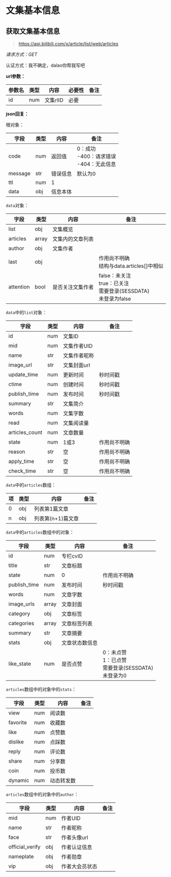 # 文集基本信息

## 获取文集基本信息

> https://api.bilibili.com/x/article/list/web/articles

*请求方式：GET*

认证方式：我不确定，dalao你帮我写吧

**url参数：**

| 参数名 | 类型 | 内容     | 必要性 | 备注 |
| ------ | ---- | -------- | ------ | ---- |
| id     | num  | 文集rlID | 必要   |      |

**json回复：**

根对象：

| 字段    | 类型 | 内容     | 备注                                            |
| ------- | ---- | -------- | ----------------------------------------------- |
| code    | num  | 返回值   | 0：成功<br />-400：请求错误<br />-404：无此信息 |
| message | str  | 错误信息 | 默认为0                                         |
| ttl     | num  | 1        |                                                 |
| data    | obj  | 信息本体 |                                                 |

`data`对象：

| 字段      | 类型  | 内容             | 备注                                                                        |
| --------- | ----- | ---------------- | --------------------------------------------------------------------------- |
| list      | obj   | 文集概览         |                                                                             |
| articles  | array | 文集内的文章列表 |                                                                             |
| author    | obj   | 文集作者         |                                                                             |
| last      | obj   |                  | 作用尚不明确<br />结构与data.articles[]中相似                               |
| attention | bool  | 是否关注文集作者 | false：未关注<br />true：已关注<br />需要登录(SESSDATA) <br />未登录为false |

`data`中的`list`对象：

| 字段           | 类型 | 内容         | 备注         |
| -------------- | ---- | ------------ | ------------ |
| id             | num  | 文集ID       |              |
| mid            | num  | 文集作者UID  |              |
| name           | str  | 文集作者昵称 |              |
| image_url      | str  | 文集封面url  |              |
| update_time    | num  | 更新时间     | 秒时间戳     |
| ctime          | num  | 创建时间     | 秒时间戳     |
| publish_time   | num  | 发布时间     | 秒时间戳     |
| summary        | str  | 文集简介     |              |
| words          | num  | 文集字数     |              |
| read           | num  | 文集阅读量   |              |
| articles_count | num  | 文章数量     |              |
| state          | num  | 1或3         | 作用尚不明确 |
| reason         | str  | 空           | 作用尚不明确 |
| apply_time     | str  | 空           | 作用尚不明确 |
| check_time     | str  | 空           | 作用尚不明确 |

`data`中的`articles`数组：

| 项   | 类型 | 内容              | 备注 |
| ---- | ---- | ----------------- | ---- |
| 0    | obj  | 列表第1篇文章     |      |
| n    | obj  | 列表第(n+1)篇文章 |      |

`data`中的`articles`数组中的对象：

| 字段         | 类型  | 内容           | 备注                                                             |
| ------------ | ----- | -------------- | ---------------------------------------------------------------- |
| id           | num   | 专栏cvID       |                                                                  |
| title        | str   | 文章标题       |                                                                  |
| state        | num   | 0              | 作用尚不明确                                                     |
| publish_time | num   | 发布时间       | 秒时间戳                                                         |
| words        | num   | 文章字数       |                                                                  |
| image_urls   | array | 文章封面       |                                                                  |
| category     | obj   | 文章标签       |                                                                  |
| categories   | array | 文章标签列表   |                                                                  |
| summary      | str   | 文章摘要       |                                                                  |
| stats        | obj   | 文章状态数信息 |                                                                  |
| like_state   | num   | 是否点赞       | 0：未点赞<br />1：已点赞<br />需要登录(SESSDATA) <br />未登录为0 |

`articles`数组中的对象中的`stats`：

| 字段     | 类型 | 内容       | 备注 |
| -------- | ---- | ---------- | ---- |
| view     | num  | 阅读数     |      |
| favorite | num  | 收藏数     |      |
| like     | num  | 点赞数     |      |
| dislike  | num  | 点踩数     |      |
| reply    | num  | 评论数     |      |
| share    | num  | 分享数     |      |
| coin     | num  | 投币数     |      |
| dynamic  | num  | 动态转发数 |      |

`articles`数组中的对象中的`author`：

| 字段            | 类型 | 内容           | 备注 |
| --------------- | ---- | -------------- | ---- |
| mid             | num  | 作者UID        |      |
| name            | str  | 作者昵称       |      |
| face            | str  | 作者头像url    |      |
| official_verify | obj  | 作者认证信息   |      |
| nameplate       | obj  | 作者勋章       |      |
| vip             | obj  | 作者大会员状态 |      |